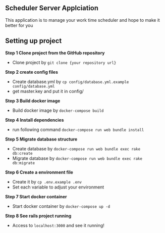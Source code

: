 ## Scheduler Server Applciation 
This application is to manage your work time scheduler and hope to make it better for you

## Setting up project
**Step 1 Clone project from the GitHub repository**
- Clone project by `git clone {your repository url}`

**Step 2 create config files**
- Create database.yml by `cp config/database.yml.example config/database.yml`
- get master.key and put it in config/

**Step 3 Build docker image**
- Build docker image by `docker-compose build`

**Step 4 Install dependencies**
- run following command `docker-compose run web bundle install`

**Step 5 Migrate database structure**
- Create database by `docker-compose run web bundle exec rake db:create`
- Migrate database by `docker-compose run web bundle exec rake db:migrate`

**Step 6 Create a environment file**
- Create it by `cp .env.example .env`
- Set each variable to adjust your environment

**Step 7 Start docker container**
- Start docker container by `docker-compose up -d`

**Step 8 See rails project running**
- Access to `localhost:3000` and see it running!
